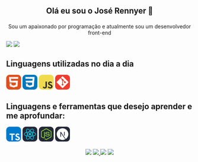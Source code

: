 ## <p align="center">Olá eu sou o José Rennyer 👋</p>
<p align="center">Sou um apaixonado por programação e atualmente sou um desenvolvedor front-end</p>
<div>
    <img width="48%" src="https://github-readme-stats.vercel.app/api/top-langs/?username=jose-the-lima&layout=donut&theme=radical">
    <img width="48%" src="https://github-readme-stats.vercel.app/api?username=jose-the-lima&show_icons=true&theme=radical">
</div>

## Linguagens utilizadas no dia a dia
<div>
  <img width="40px" src="https://github.com/tandpfun/skill-icons/blob/main/icons/HTML.svg">
  <img width="40px" src="https://github.com/tandpfun/skill-icons/blob/main/icons/CSS.svg">
  <img width="40px" src="https://github.com/tandpfun/skill-icons/blob/main/icons/JavaScript.svg">
  <img width="40px" src="https://github.com/tandpfun/skill-icons/blob/main/icons/Git.svg">
</div>

## Linguagens e ferramentas que desejo aprender e me aprofundar:
<div>
    <img width="40px" src="https://github.com/tandpfun/skill-icons/blob/main/icons/TypeScript.svg">
    <img width="40px" src="https://github.com/tandpfun/skill-icons/blob/main/icons/React-Dark.svg">
    <img width="40px" src="https://github.com/tandpfun/skill-icons/blob/main/icons/NodeJS-Dark.svg">
    <img width="40px" src="https://github.com/tandpfun/skill-icons/blob/main/icons/NextJS-Dark.svg">
</div>

<br>
<div align="center">
  <img src="https://camo.githubusercontent.com/41281b9a32f13ac5b9d41ed9bae12c0de662f948f9bf59fd19df354fe49af146/68747470733a2f2f696d672e736869656c64732e696f2f62616467652f57696e646f77732d3030373844363f7374796c653d666f722d7468652d6261646765266c6f676f3d77696e646f7773266c6f676f436f6c6f723d7768697465">
  
  <a href="https://www.linkedin.com/in/jose-rennyer-dev-web/" target="_blank">
    <img src="https://camo.githubusercontent.com/a80d00f23720d0bc9f55481cfcd77ab79e141606829cf16ec43f8cacc7741e46/68747470733a2f2f696d672e736869656c64732e696f2f62616467652f4c696e6b6564496e2d3030373742353f7374796c653d666f722d7468652d6261646765266c6f676f3d6c696e6b6564696e266c6f676f436f6c6f723d7768697465">
  </a>
  
  <img src="https://camo.githubusercontent.com/706585fc5da120319fb25f79a1d010d8bcb6bc70bb10da352d4a91d0550d3e39/68747470733a2f2f696d672e736869656c64732e696f2f62616467652f476f6f676c655f6368726f6d652d3432383546343f7374796c653d666f722d7468652d6261646765266c6f676f3d476f6f676c652d6368726f6d65266c6f676f436f6c6f723d7768697465">
  
  <img src="https://camo.githubusercontent.com/42ada9cc774b9d2b4cf35691820a881d70657ae42c3a074f00c7e9add6352361/68747470733a2f2f696d672e736869656c64732e696f2f62616467652f56697375616c5f53747564696f5f436f64652d3030373844343f7374796c653d666f722d7468652d6261646765266c6f676f3d76697375616c25323073747564696f253230636f6465266c6f676f436f6c6f723d7768697465">
  
</div>
